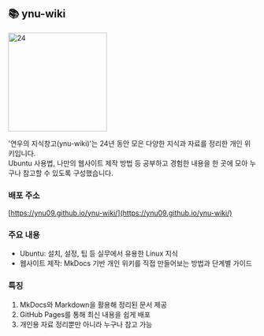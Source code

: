 ## 📚 ynu-wiki

<img src="/ynu-wiki/images/24.png" alt="24" width="200"/>

'연우의 지식창고(ynu-wiki)'는 24년 동안 모은 다양한 지식과 자료를 정리한 개인 위키입니다.  
Ubuntu 사용법, 나만의 웹사이트 제작 방법 등 공부하고 경험한 내용을 한 곳에 모아 누구나 참고할 수 있도록 구성했습니다.

### 배포 주소
[https://ynu09.github.io/ynu-wiki/](https://ynu09.github.io/ynu-wiki/)

### 주요 내용

- Ubuntu: 설치, 설정, 팁 등 실무에서 유용한 Linux 지식
- 웹사이트 제작: MkDocs 기반 개인 위키를 직접 만들어보는 방법과 단계별 가이드

### 특징

1. MkDocs와 Markdown을 활용해 정리된 문서 제공
2. GitHub Pages를 통해 최신 내용을 쉽게 배포
3. 개인용 자료 정리뿐만 아니라 누구나 참고 가능


